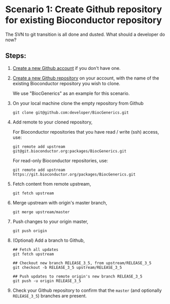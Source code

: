# Scenario 1: Create Github repository for existing Bioconductor repository

The SVN to git transition is all done and dusted. What should a developer do now?

## Steps:

1.  [Create a new Github account][] if you don't have one.

2.  [Create a new Github repository][] on your account, with the name of the existing Bioconductor repository you wish to clone.

    We use "BiocGenerics" as an example for this scenario.

3.  On your local machine clone the empty repository from Github

    ```
    git clone git@github.com:developer/BiocGenerics.git
    ```

4.  Add remote to your cloned repository,

    For Bioconductor repositories that you have read / write (ssh) access, use:

    ```
    git remote add upstream git@git.bioconductor.org:packages/BiocGenerics.git
    ```

    For read-only Bioconductor repositories, use:

    ```
    git remote add upstream https://git.bioconductor.org/packages/BiocGenerics.git
    ```

5.  Fetch content from remote upstream,

    ```
    git fetch upstream
    ```

6.  Merge upstream with origin's master branch,

    ```
    git merge upstream/master
    ```

7. Push changes to your origin master,

    ```
    git push origin
    ```

8.  (Optional) Add a branch to Github,

    ```
    ## Fetch all updates
    git fetch upstream

    ## Checkout new branch RELEASE_3_5, from upstream/RELEASE_3_5
    git checkout -b RELEASE_3_5 upstream/RELEASE_3_5

    ## Push updates to remote origin's new branch RELEASE_3_5
    git push -u origin RELEASE_3_5
    ```

9. Check your Github repository to confirm that the `master` (and optionally `RELEASE_3_5`) branches are present.

[Create a new Github account]: https://help.github.com/articles/signing-up-for-a-new-github-account/

[Create a new Github repository]: https://help.github.com/articles/create-a-repo/
